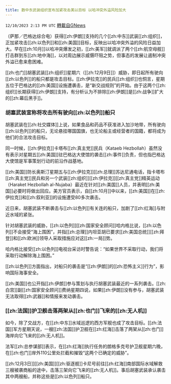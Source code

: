 ```yaml
---
title: 数中东武装组织宣布加紧攻击美以目标 以哈冲突外溢风险加大
---
```

`12/10/2023 2:13 PM UTC` [轉載自GNews](https://gnews.org/articles/2093288)

（萨那／巴格达综合电）获得[[zh:伊朗]]支持的几个[[zh:中东]]武装[[zh:组织]]，正加紧攻击[[zh:以色列]]和[[zh:美国]]目标，反映出以哈冲突外溢的风险日益加大。早在[[zh:10月]]以哈冲突爆发之初，[[zh:美军]]就调派了两个[[zh:航空母舰]]打击群到东[[zh:地中海]]，以对周边展示威慑吓阻之势，但事态的发展让遏制冲突外溢已愈来愈困难。

[[zh:也门]]胡塞武装[[zh:组织]]星期六（[[zh:12月9日]]）威胁，即日起所有驶向[[zh:以色列]]的船只都是攻击目标。[[zh:伊拉克]]的民兵[[zh:组织]]也恫言，星期五位于巴格达的[[zh:美国]]设施遭袭击，是“新交战规则”的开始。由于这两个[[zh:组织]]长期获得[[zh:伊朗]]支持，有分析认为不排除[[zh:伊朗]]是[[zh:战争]]扩大的[[zh:幕后黑手]]。

### 胡塞武装宣称将攻击所有驶向[[zh:以色列]]船只

胡塞武装在[[zh:社交媒体]]上说，如果食品和药品不获准进入加沙地带，所有驶向[[zh:以色列]]的船只，无论悬挂哪国国旗，也无论船主或经营者的国籍，都将成为他们的合法攻击目标。

同一时候，[[zh:伊拉克]]卡塔布[[zh:真主党]]民兵（Kataeb Hezbollah）虽然没有表示对星期五[[zh:美国]]驻巴格达大使馆的袭击[[zh:事件]]负责，但也指巴格达大使馆是军事策划行动的前沿作战基地。

[[zh:美国]]防长奥斯汀星期五与[[zh:伊拉克]][[zh:总理]]苏达尼通电话，指卡塔布[[zh:真主党]]民兵和另一个武装[[zh:组织]][[zh:伊拉克]][[zh:真主党]]精英运动（Haraket Hezbollah al-Nujaba）最近在针对[[zh:美国]]人员，并表明[[zh:美国]]必要时将做出回应。美方官员表示，自[[zh:10月]]中以来，[[zh:美国]]在[[zh:伊拉克]]和[[zh:叙利亚]]的设施遭受80多次袭击。

近日来，胡塞武装不断袭击与[[zh:以色列]]有关连的船只，加剧了[[zh:红海]]与附近水域的紧张。

针对胡塞武装的威胁，[[zh:以色列]][[zh:国家安全顾问]]哈内格比说，[[zh:以色列]]不会接受“海上围困”，并指[[zh:总理]]内坦亚胡已要求[[zh:美国总统]][[zh:拜登]]和[[zh:欧洲]]领导人采取措施应对这[[zh:一局]]势。

哈内格比接受[[zh:以色列]]电视台采访时警告说：“如果世界不采取行动，我们将采取行动解除海上围困。”

[[zh:以色列]]方面指出，对船只的袭击是“[[zh:伊朗]]的[[zh:恐怖主义]]行为”，影响国际海事安全。

[[zh:美国]]也公开指[[zh:伊朗]]参与策划与执行胡塞武装最近的一系列袭击。[[zh:白宫]]副[[zh:国家安全顾问]]费纳星期四说，如果[[zh:伊朗]]没有参与，胡塞武装无法取得[[zh:武器]]和情报来发动袭击。

### [[zh:法国]]护卫舰击落两架从[[zh:也门]]飞来的[[zh:无人机]]

如今，除了交战方，在[[zh:中东]]水域巡逻的西方军舰也成了攻击目标。[[zh:法国]]军方星期天说，一艘[[zh:法国]]护卫舰在[[zh:红海]]击落了两架从[[zh:也门]]海岸向它飞来的[[zh:无人机]]。

法军[[zh:总参谋部]]表示，在[[zh:红海]]执行任务的朗格多克号护卫舰星期六晚，在[[zh:也门]]岸外110公里处拦截和摧毁“这两个已确定的威胁”。

[[zh:12月3日]][[zh:美国]][[zh:驱逐舰]]卡尼号前往[[zh:红海]]南部国际水域解救三艘被袭商船的途中，击落三架向它飞来的[[zh:无人机]]。事后胡塞武装承认袭击其中两艘船，并称这些是[[zh:以色列]]船只。
